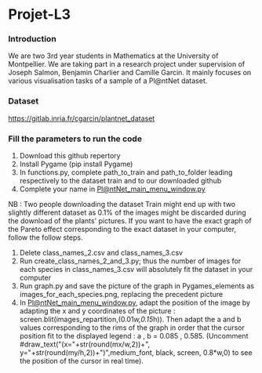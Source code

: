 # Projet-L3

### Introduction

We are two 3rd year students in Mathematics at the University of Montpellier. We are taking part in a research project under supervision of Joseph Salmon, Benjamin Charlier and Camille Garcin.
It mainly focuses on various visualisation tasks of a sample of a Pl@ntNet dataset.

### Dataset

https://gitlab.inria.fr/cgarcin/plantnet_dataset

### Fill the parameters to run the code

1. Download this github repertory
2. Install Pygame (pip install Pygame)
3. In functions.py, complete path_to_train and path_to_folder leading respectively to the dataset train and to our downloaded github
4. Complete your name in Pl@ntNet_main_menu_window.py

NB : Two people downloading the dataset Train might end up with two slightly different dataset as 0.1% of the images might be discarded during the download of the plants' pictures. If you want to have the exact graph of the Pareto effect corresponding to the exact dataset in your computer, follow the follow steps.

1. Delete class_names_2.csv and class_names_3.csv
2. Run create_class_names_2_and_3.py; thus the number of images for each species in class_names_3.csv will absolutely fit the dataset in your computer
3. Run graph.py and save the picture of the graph in Pygames_elements as images_for_each_species.png, replacing the precedent picture
4. In Pl@ntNet_main_menu_window.py, adapt the position of the image by adapting the x and y coordinates of the picture : screen.blit(images_repartition,(0.01*w,0.15*h)). Then adapt the a and b values corresponding to the rims of the graph in order that the cursor position fit to the displayed legend : a , b = 0.085 , 0.585. (Uncomment #draw_text("(x="+str(round(mx/w,2))+", y="+str(round(my/h,2))+")",medium_font, black, screen, 0.8*w,0) to see the position of the cursor in real time).
